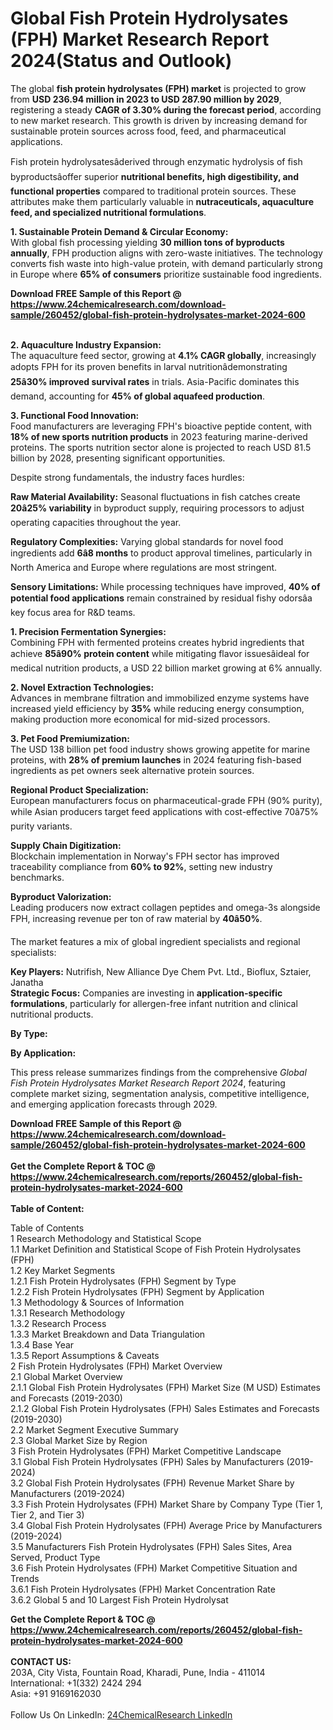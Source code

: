 <h1>Global Fish Protein Hydrolysates (FPH) Market Research Report 2024(Status and Outlook)</h1><p>The global <strong>fish protein hydrolysates (FPH) market</strong> is projected to grow from <strong>USD 236.94 million in 2023 to USD 287.90 million by 2029</strong>, registering a steady <strong>CAGR of 3.30% during the forecast period</strong>, according to new market research. This growth is driven by increasing demand for sustainable protein sources across food, feed, and pharmaceutical applications.</p><p>Fish protein hydrolysatesâderived through enzymatic hydrolysis of fish byproductsâoffer superior <strong>nutritional benefits, high digestibility, and functional properties</strong> compared to traditional protein sources. These attributes make them particularly valuable in <strong>nutraceuticals, aquaculture feed, and specialized nutritional formulations</strong>.</p><p><strong>1. Sustainable Protein Demand &amp; Circular Economy:</strong><br>
With global fish processing yielding <strong>30 million tons of byproducts annually</strong>, FPH production aligns with zero-waste initiatives. The technology converts fish waste into high-value protein, with demand particularly strong in Europe where <strong>65% of consumers</strong> prioritize sustainable food ingredients.</p><div><b>Download FREE Sample of this Report @ 
            <a href="https://www.24chemicalresearch.com/download-sample/260452/global-fish-protein-hydrolysates-market-2024-600">
            https://www.24chemicalresearch.com/download-sample/260452/global-fish-protein-hydrolysates-market-2024-600</a></b></div><br><p><strong>2. Aquaculture Industry Expansion:</strong><br>
The aquaculture feed sector, growing at <strong>4.1% CAGR globally</strong>, increasingly adopts FPH for its proven benefits in larval nutritionâdemonstrating <strong>25â30% improved survival rates</strong> in trials. Asia-Pacific dominates this demand, accounting for <strong>45% of global aquafeed production</strong>.</p><p><strong>3. Functional Food Innovation:</strong><br>
Food manufacturers are leveraging FPH's bioactive peptide content, with <strong>18% of new sports nutrition products</strong> in 2023 featuring marine-derived proteins. The sports nutrition sector alone is projected to reach USD 81.5 billion by 2028, presenting significant opportunities.</p><p>Despite strong fundamentals, the industry faces hurdles:</p><p><strong>Raw Material Availability:</strong> Seasonal fluctuations in fish catches create <strong>20â25% variability</strong> in byproduct supply, requiring processors to adjust operating capacities throughout the year.</p><p><strong>Regulatory Complexities:</strong> Varying global standards for novel food ingredients add <strong>6â8 months</strong> to product approval timelines, particularly in North America and Europe where regulations are most stringent.</p><p><strong>Sensory Limitations:</strong> While processing techniques have improved, <strong>40% of potential food applications</strong> remain constrained by residual fishy odorsâa key focus area for R&amp;D teams.</p><p><strong>1. Precision Fermentation Synergies:</strong><br>
Combining FPH with fermented proteins creates hybrid ingredients that achieve <strong>85â90% protein content</strong> while mitigating flavor issuesâideal for medical nutrition products, a USD 22 billion market growing at 6% annually.</p><p><strong>2. Novel Extraction Technologies:</strong><br>
Advances in membrane filtration and immobilized enzyme systems have increased yield efficiency by <strong>35%</strong> while reducing energy consumption, making production more economical for mid-sized processors.</p><p><strong>3. Pet Food Premiumization:</strong><br>
The USD 138 billion pet food industry shows growing appetite for marine proteins, with <strong>28% of premium launches</strong> in 2024 featuring fish-based ingredients as pet owners seek alternative protein sources.</p><p><strong>Regional Product Specialization:</strong><br>
	European manufacturers focus on pharmaceutical-grade FPH (90% purity), while Asian producers target feed applications with cost-effective 70â75% purity variants.</p><p><strong>Supply Chain Digitization:</strong><br>
	Blockchain implementation in Norway's FPH sector has improved traceability compliance from <strong>60% to 92%</strong>, setting new industry benchmarks.</p><p><strong>Byproduct Valorization:</strong><br>
	Leading producers now extract collagen peptides and omega-3s alongside FPH, increasing revenue per ton of raw material by <strong>40â50%</strong>.</p><p>The market features a mix of global ingredient specialists and regional specialists:</p><p><strong>Key Players:</strong> Nutrifish, New Alliance Dye Chem Pvt. Ltd., Bioflux, Sztaier, Janatha<br>
<strong>Strategic Focus:</strong> Companies are investing in <strong>application-specific formulations</strong>, particularly for allergen-free infant nutrition and clinical nutritional products.</p><p><strong>By Type:</strong></p><p><strong>By Application:</strong></p><p>This press release summarizes findings from the comprehensive <em>Global Fish Protein Hydrolysates Market Research Report 2024</em>, featuring complete market sizing, segmentation analysis, competitive intelligence, and emerging application forecasts through 2029.</p><div><b>Download FREE Sample of this Report @ 
            <a href="https://www.24chemicalresearch.com/download-sample/260452/global-fish-protein-hydrolysates-market-2024-600">
            https://www.24chemicalresearch.com/download-sample/260452/global-fish-protein-hydrolysates-market-2024-600</a></b></div><br><div><b>Get the Complete Report & TOC @ 
            <a href="https://www.24chemicalresearch.com/reports/260452/global-fish-protein-hydrolysates-market-2024-600">
            https://www.24chemicalresearch.com/reports/260452/global-fish-protein-hydrolysates-market-2024-600</a></b></div><br>
            <b>Table of Content:</b><p>Table of Contents<br />
1 Research Methodology and Statistical Scope<br />
1.1 Market Definition and Statistical Scope of Fish Protein Hydrolysates (FPH)<br />
1.2 Key Market Segments<br />
1.2.1 Fish Protein Hydrolysates (FPH) Segment by Type<br />
1.2.2 Fish Protein Hydrolysates (FPH) Segment by Application<br />
1.3 Methodology & Sources of Information<br />
1.3.1 Research Methodology<br />
1.3.2 Research Process<br />
1.3.3 Market Breakdown and Data Triangulation<br />
1.3.4 Base Year<br />
1.3.5 Report Assumptions & Caveats<br />
2 Fish Protein Hydrolysates (FPH) Market Overview<br />
2.1 Global Market Overview<br />
2.1.1 Global Fish Protein Hydrolysates (FPH) Market Size (M USD) Estimates and Forecasts (2019-2030)<br />
2.1.2 Global Fish Protein Hydrolysates (FPH) Sales Estimates and Forecasts (2019-2030)<br />
2.2 Market Segment Executive Summary<br />
2.3 Global Market Size by Region<br />
3 Fish Protein Hydrolysates (FPH) Market Competitive Landscape<br />
3.1 Global Fish Protein Hydrolysates (FPH) Sales by Manufacturers (2019-2024)<br />
3.2 Global Fish Protein Hydrolysates (FPH) Revenue Market Share by Manufacturers (2019-2024)<br />
3.3 Fish Protein Hydrolysates (FPH) Market Share by Company Type (Tier 1, Tier 2, and Tier 3)<br />
3.4 Global Fish Protein Hydrolysates (FPH) Average Price by Manufacturers (2019-2024)<br />
3.5 Manufacturers Fish Protein Hydrolysates (FPH) Sales Sites, Area Served, Product Type<br />
3.6 Fish Protein Hydrolysates (FPH) Market Competitive Situation and Trends<br />
3.6.1 Fish Protein Hydrolysates (FPH) Market Concentration Rate<br />
3.6.2 Global 5 and 10 Largest Fish Protein Hydrolysat</p><div><b>Get the Complete Report & TOC @ 
            <a href="https://www.24chemicalresearch.com/reports/260452/global-fish-protein-hydrolysates-market-2024-600">
            https://www.24chemicalresearch.com/reports/260452/global-fish-protein-hydrolysates-market-2024-600</a></b></div><br><b>CONTACT US:</b><br>
            203A, City Vista, Fountain Road, Kharadi, Pune, India - 411014<br>
            International: +1(332) 2424 294<br>
            Asia: +91 9169162030 <br><br>
            Follow Us On LinkedIn: <a href="https://www.linkedin.com/company/24chemicalresearch/">24ChemicalResearch LinkedIn</a>